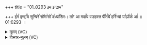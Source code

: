 +++
title = "01_0293 इम इन्द्राय"

+++
इ꣣म꣡ इन्द्रा꣢꣯य सुन्विरे꣣ सो꣡मा꣢सो꣣ द꣡ध्या꣢शिरः। ता꣡ꣳ आ मदा꣢꣯य वज्रहस्त पी꣣त꣢ये꣣ हरि꣢भ्यां या꣣ह्यो꣢क꣣ आ꣢ ॥ 01:0293 ॥

<details><summary>मूलम् (VC)</summary>

इ꣣म꣡ इन्द्रा꣢꣯य सुन्विरे꣣ सो꣡मा꣢सो꣣ द꣡ध्या꣢शिरः । ता꣡ꣳ आ मदा꣢य वज्रहस्त पी꣣त꣢ये꣣ ह꣡रि꣢भ्यां या꣣ह्यो꣢क꣣ आ꣢ ॥२९३॥
</details>

<details><summary>विस्वर-मूलम् (VC)</summary>

इम इन्द्राय सुन्विरे सोमासो दध्याशिरः । ताꣳ आ मदाय वज्रहस्त पीतये हरिभ्यां याह्योक आ ॥२९३॥
</details>